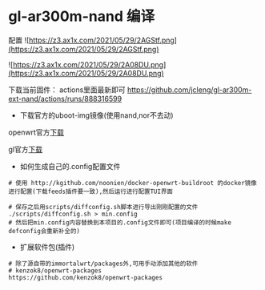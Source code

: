 
# gl-ar300m-nand 编译

配置
![https://z3.ax1x.com/2021/05/29/2AGStf.png](https://z3.ax1x.com/2021/05/29/2AGStf.png)


![https://z3.ax1x.com/2021/05/29/2A08DU.png](https://z3.ax1x.com/2021/05/29/2A08DU.png)


下载当前固件： actions里面最新即可 https://github.com/jcleng/gl-ar300m-ext-nand/actions/runs/888316599

- 下载官方的uboot-img镜像(使用nand,nor不去动)

openwrt官方[下载](https://downloads.openwrt.org/releases/21.02.0-rc1/targets/ath79/nand/)

gl官方[下载](https://docs.gl-inet.com/en/3/release_notes/gl-ar300m/)

- 如何生成自己的.config配置文件

```shell
# 使用 http://kgithub.com/noonien/docker-openwrt-buildroot 的docker镜像进行配置(下载feeds插件要一致),然后运行进行配置TUI界面

# 保存之后用scripts/diffconfig.sh脚本进行导出刚刚配置的文件
./scripts/diffconfig.sh > min.config
# 然后把min.config内容替换到本项目的.config文件即可(项目编译的时候make defconfig会重新补全的)
```

- 扩展软件包(插件)

```shell
# 除了源自带的immortalwrt/packages外,可用手动添加其他的软件
# kenzok8/openwrt-packages
https://github.com/kenzok8/openwrt-packages
```
